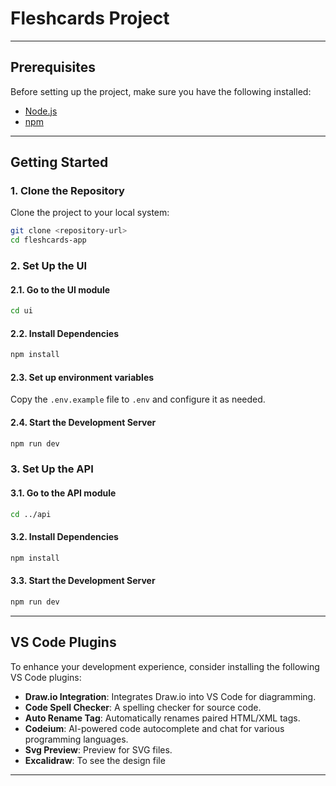 # Fleshcards Project

---

## Prerequisites

Before setting up the project, make sure you have the following installed:

- [Node.js](https://nodejs.org/)
- [npm](https://www.npmjs.com/)

---

## Getting Started

### 1. Clone the Repository

Clone the project to your local system:

```bash
git clone <repository-url>
cd fleshcards-app
```

### 2. Set Up the UI

#### 2.1. Go to the UI module

```bash
cd ui
```

#### 2.2. Install Dependencies

```bash
npm install
```

#### 2.3. Set up environment variables

Copy the `.env.example` file to `.env` and configure it as needed.

#### 2.4. Start the Development Server

```bash
npm run dev
```

### 3. Set Up the API

#### 3.1. Go to the API module

```bash
cd ../api
```

#### 3.2. Install Dependencies

```bash
npm install
```

#### 3.3. Start the Development Server

```bash
npm run dev
```

---

## VS Code Plugins

To enhance your development experience, consider installing the following VS Code plugins:

- **Draw.io Integration**: Integrates Draw.io into VS Code for diagramming.
- **Code Spell Checker**: A spelling checker for source code.
- **Auto Rename Tag**: Automatically renames paired HTML/XML tags.
- **Codeium**: AI-powered code autocomplete and chat for various programming languages.
- **Svg Preview**: Preview for SVG files.
- **Excalidraw**: To see the design file

---
